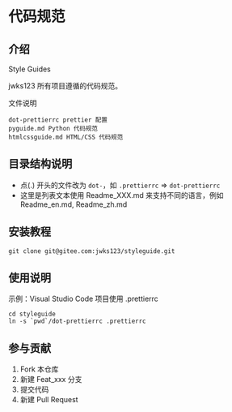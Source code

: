 # 代码规范

## 介绍

Style Guides

jwks123 所有项目遵循的代码规范。


文件说明

    dot-prettierrc prettier 配置 
    pyguide.md Python 代码规范
    htmlcssguide.md HTML/CSS 代码规范


## 目录结构说明


- 点(.) 开头的文件改为 `dot-`，如 `.prettierrc` => `dot-prettierrc`
- 这里是列表文本使用 Readme\_XXX.md 来支持不同的语言，例如 Readme\_en.md, Readme\_zh.md



## 安装教程

    git clone git@gitee.com:jwks123/styleguide.git 


## 使用说明

示例：Visual Studio Code 项目使用 .prettierrc

    cd styleguide
    ln -s `pwd`/dot-prettierrc .prettierrc



## 参与贡献

1.  Fork 本仓库
2.  新建 Feat_xxx 分支
3.  提交代码
4.  新建 Pull Request




